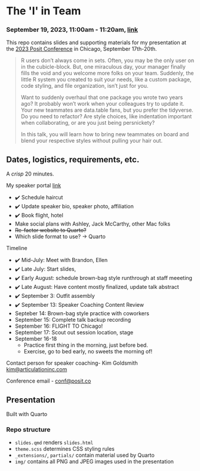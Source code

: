 # The 'I' in Team
### September 19, 2023, 11:00am - 11:20am, [link](https://reg.conf.posit.co/flow/posit/positconf23/publiccatalog/page/publiccatalog?search=%22Liz%20Roten%22)

This repo contains slides and supporting materials for my presentation at the [2023 Posit Conference](https://posit.co/conference/) in Chicago, September 17th-20th.  

> R users don’t always come in sets. Often, you may be the only user on in the cubicle-block. But, one miraculous day, your manager finally fills the void and you welcome more folks on your team. Suddenly, the little R system you created to suit your needs, like a custom package, code styling, and file organization, isn’t just for you.
>
> Want to suddenly overhaul that one package you wrote two years ago? It probably won’t work when your colleagues try to update it. Your new teammates are data.table fans, but you prefer the tidyverse. Do you need to refactor? Are style choices, like indentation important when collaborating, or are you just being persnickety?
>
> In this talk, you will learn how to bring new teammates on board and blend your respective styles without pulling your hair out.

## Dates, logistics, requirements, etc.      

A _crisp_ 20 minutes.   

My speaker portal [link](https://u32038960.ct.sendgrid.net/ls/click?upn=25l9Xv4V-2B5S-2FMhPbVBTtEKq3aE5jp7tIigwALgxrl3xkvrZG5Pgf7fc9fFWPMWlhBRJnq4n3CcX3htLLKe4cpZYDBIdsVYHvrehVq-2FMlC8Y-3DEZoo_4kTOH7FCTUlFihji9QI8wfP4-2BAbTclOgs0jeiXQjuarYZNJT2JfdsYwgSFW2FicUEf4fFWauEHBlS-2F1mIBd7dYjKRmFyTNX5b4NjaVL7Re9uSWBpOHDMwqnrRmmWvwpEGVefct-2BipYKQIH0pB-2F14PPgU-2F60J5KMniAzP3z9Zp9XeOX8ADzxv6ve7fj9ZCgLo9F0AGE7Kni-2FIQxcEqLCDlOrDOL1aK-2FXGOA-2BIhIc1Boc9iWTo6J91WvMS-2BZBug6j5nq0YksbpzVLeurJ0akK3DNyCANUlmW8MCyGMN20GtnacTHPX1k34CRd9RkaJ-2Bctg1eAFORLI8lUTVp2VgpBoLKR0wRGF-2F9G0m7Ix9jh8qbZ3u7qkV1szyxrr6doNyHeBc9dPgJcOtaqGTvPpruag-2FHT0DeJU4a4aBfGFApshTl0vMMqzIKlKTo-2B1Nh2AV-2BtK4ofZXor0KT875YjQtTRhNCImJ49FdgaHaeAB-2FPK9qsM-3D)

- :heavy_check_mark:️ Schedule haircut
- :heavy_check_mark:️ Update speaker bio, speaker photo, affiliation
- :heavy_check_mark: Book flight, hotel
- Make social plans with Ashley, Jack McCarthy, other Mac folks
- ~~Re-factor website to Quarto?~~
- Which slide format to use? -> Quarto

Timeline
- ✔️ Mid-July: Meet with Brandon, Ellen
- ✔️ Late July: Start slides, 
- ✔️ Early August: schedule brown-bag style runthrough at staff meeeting
- ✔️ Late August: Have content mostly finalized, update talk abstract
- ✔️ September 3: Outfit assembly
- ✔️ September 13: Speaker Coaching Content Review
- Septeber 14: Brown-bag style practice with coworkers
- September 15: Complete talk backup recording
- September 16: FLIGHT TO Chicago!
- September 17: Scout out session location, stage
- September 16-18
    - Practice first thing in the morning, just before bed. 
    - Exercise, go to bed early, no sweets the morning of!

Contact person for speaker coaching- Kim Goldsmith kim@articulationinc.com

Conference email - conf@posit.co

## Presentation  

Built with Quarto

### Repo structure  

- `slides.qmd` renders `slides.html`
- `theme.scss` determines CSS styling rules
- `_extensions/`, `partials/` contain material used by Quarto
- `img/` contains all PNG and JPEG images used in the presentation
